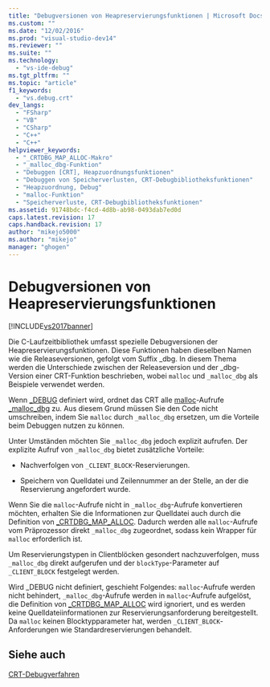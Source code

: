 ```yaml
---
title: "Debugversionen von Heapreservierungsfunktionen | Microsoft Docs"
ms.custom: ""
ms.date: "12/02/2016"
ms.prod: "visual-studio-dev14"
ms.reviewer: ""
ms.suite: ""
ms.technology: 
  - "vs-ide-debug"
ms.tgt_pltfrm: ""
ms.topic: "article"
f1_keywords: 
  - "vs.debug.crt"
dev_langs: 
  - "FSharp"
  - "VB"
  - "CSharp"
  - "C++"
  - "C++"
helpviewer_keywords: 
  - "_CRTDBG_MAP_ALLOC-Makro"
  - "_malloc_dbg-Funktion"
  - "Debuggen [CRT], Heapzuordnungsfunktionen"
  - "Debuggen von Speicherverlusten, CRT-Debugbibliotheksfunktionen"
  - "Heapzuordnung, Debug"
  - "malloc-Funktion"
  - "Speicherverluste, CRT-Debugbibliotheksfunktionen"
ms.assetid: 91748bdc-f4cd-4d8b-ab98-0493dab7ed0d
caps.latest.revision: 17
caps.handback.revision: 17
author: "mikejo5000"
ms.author: "mikejo"
manager: "ghogen"
---
```

# Debugversionen von Heapreservierungsfunktionen
[!INCLUDE[vs2017banner](../code-quality/includes/vs2017banner.md)]

Die C\-Laufzeitbibliothek umfasst spezielle Debugversionen der Heapreservierungsfunktionen.  Diese Funktionen haben dieselben Namen wie die Releaseversionen, gefolgt vom Suffix \_dbg.  In diesem Thema werden die Unterschiede zwischen der Releaseversion und der \_dbg\-Version einer CRT\-Funktion beschrieben, wobei `malloc` und `_malloc_dbg` als Beispiele verwendet werden.  
  
 Wenn [\_DEBUG](/visual-cpp/c-runtime-library/debug) definiert wird, ordnet das CRT alle [malloc](/visual-cpp/c-runtime-library/reference/malloc)\-Aufrufe [\_malloc\_dbg](/visual-cpp/c-runtime-library/reference/malloc-dbg) zu.  Aus diesem Grund müssen Sie den Code nicht umschreiben, indem Sie `malloc` durch `_malloc_dbg` ersetzen, um die Vorteile beim Debuggen nutzen zu können.  
  
 Unter Umständen möchten Sie `_malloc_dbg` jedoch explizit aufrufen.  Der explizite Aufruf von `_malloc_dbg` bietet zusätzliche Vorteile:  
  
-   Nachverfolgen von `_CLIENT_BLOCK`\-Reservierungen.  
  
-   Speichern von Quelldatei und Zeilennummer an der Stelle, an der die Reservierung angefordert wurde.  
  
 Wenn Sie die `malloc`\-Aufrufe nicht in `_malloc_dbg`\-Aufrufe konvertieren möchten, erhalten Sie die Informationen zur Quelldatei auch durch die Definition von [\_CRTDBG\_MAP\_ALLOC](/visual-cpp/c-runtime-library/crtdbg-map-alloc). Dadurch werden alle `malloc`\-Aufrufe vom Präprozessor direkt `_malloc_dbg` zugeordnet, sodass kein Wrapper für `malloc` erforderlich ist.  
  
 Um Reservierungstypen in Clientblöcken gesondert nachzuverfolgen, muss `_malloc_dbg` direkt aufgerufen und der `blockType`\-Parameter auf `_CLIENT_BLOCK` festgelegt werden.  
  
 Wird \_DEBUG nicht definiert, geschieht Folgendes: `malloc`\-Aufrufe werden nicht behindert, `_malloc_dbg`\-Aufrufe werden in `malloc`\-Aufrufe aufgelöst, die Definition von [\_CRTDBG\_MAP\_ALLOC](/visual-cpp/c-runtime-library/crtdbg-map-alloc) wird ignoriert, und es werden keine Quelldateiinformationen zur Reservierungsanforderung bereitgestellt.  Da `malloc` keinen Blocktypparameter hat, werden `_CLIENT_BLOCK`\-Anforderungen wie Standardreservierungen behandelt.  
  
## Siehe auch  
 [CRT\-Debugverfahren](../debugger/crt-debugging-techniques.md)